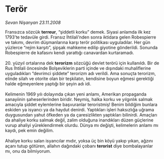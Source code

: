 # Terör

*Sevan Nişanyan 23.11.2008*

<div class="taraf_structure_2col_1zq">
<div class="margen_n">



 <p>Fransızca sözcük <b>terreur</b>, “şiddetli korku” demek. Siyasi anlamda ilk kez 1793’te tedavüle girdi. Fransız İhtilali’nden sonra iktidara gelen Robespierre ve takımı, devrim düşmanlarına karşı terör politikası uyguladılar. Her gün yüzlerce “rejim karşıtı”, şipşak mahkeme edilip giyotine gönderildi. Sonunda Robespierre de kafasını kendi yarattığı canavardan kurtaramadı. <br/><br/>20. yüzyıl ortalarına dek <b>terorizm</b> sözcüğü devlet terörü için kullanıldı. Bir de Rus İhtilali öncesinde Bolşeviklerin parti içinde ve dışındaki muhaliflerine uyguladıkları “devrimci şiddete” terorizm adı verildi. Ama sonuçta terorizm, elinde silah ve otorite olan bir teşkilatın, kendisine boyun eğmesi gerektiği halde eğmeyenlere yaptığı bir şeyin adı idi. <br/><br/>Kelimenin 1969 yılı dolayında çıkan yeni anlamı, Amerikan propaganda sanayiinin şaheserlerinden biridir. Neymiş, halka korku ve yılgınlık salmak amacıyla şiddet eylemlerine başvuranlar teroristmiş! Benim bildiğim bunlara eskiden ya isyancı ya da haydut denirdi. Yaptıkları işleri haksızlığa uğrama duygusundan yahut öfkeden ya da çaresizlikten yaptıkları bilinirdi. Amaçları da ahaliye korku salmak değil, zalim olduğuna inandıkları düzen güçlerine vurup ahaliyi yüreklendirmek olurdu. Dünya mı değişti, kelimelerin anlamı mı kaydı, pek emin değilim. <br/><br/>Ahaliye korku salan isyancılar mıdır, yoksa üç bin köyü yakıp yıkan, ağzını açanı tutup götüren, allahın dağındaki çobanı <b>terorist</b> diye bombalayanlar mı, onu da bilmiyorum.</p>
<br/>
<br/>
<br/>



<br/>


<div id="taraf_not">
</div>

</div>


</div>
